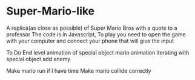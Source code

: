 # Super-Mario-like
A replica(as close as possible) of Super Mario Bros with a quote to a professor
The code is in Javascript, To play you need to open the game with your computer and connect your phone that will give the input

To Do
End level
animation of special object
mario animation iterating with special object
add enemy

Make mario run if I have time
Make mario collide correctly
